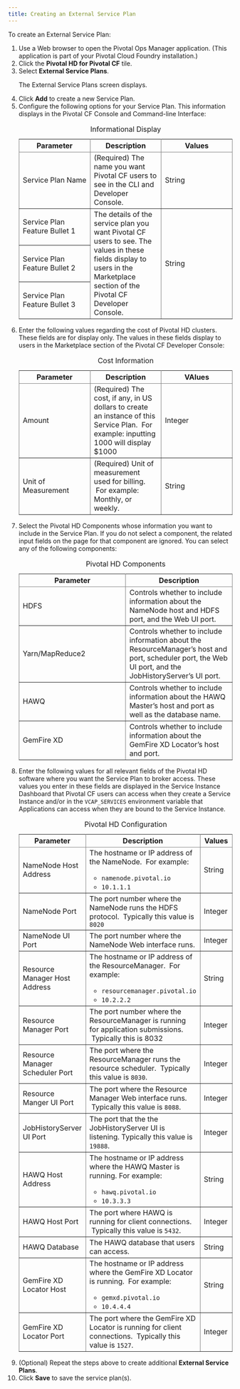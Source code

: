 ```yaml
---
title: Creating an External Service Plan
---
```


To create an External Service Plan:

<ol>
            <li>Use a Web browser to open the Pivotal Ops Manager application. (This application is part of your Pivotal Cloud Foundry installation.) </li>
            <li>Click the <strong>Pivotal HD for Pivotal CF</strong> tile. </li>
            <li>Select <strong>External Service Plans</strong>. <p>The External Service Plans screen displays.</p></li>
            <li>Click <strong>Add</strong> to create a new Service Plan. </li>
            <li>Configure the following options for your Service Plan. This information displays in the Pivotal CF Console and Command-line Interface:<table rules="all"
                    frame="void">
                    <caption>Informational Display</caption>
                    <col
                        width="33%" />
                    <col
                        width="33%" />
                    <col
                        width="33%" />
                    <thead>
                        <tr>
                            <th>Parameter</th>
                            <th>Description</th>
                            <th>Values</th>
                        </tr>
                    </thead>
                    <tbody>
                        <tr>
                            <td>Service Plan Name</td>
                            <td>(Required) The name you want Pivotal CF users to see in the CLI and Developer Console. </td>
                            <td>String</td>
                        </tr>
                        <tr>
                            <td>Service Plan Feature Bullet 1 </td>
                            <td
                                rowspan="3"> The details of the service plan you want Pivotal CF users to see. The values in these fields display to users in the Marketplace section of the Pivotal CF Developer Console. </td>
                            <td
                                rowspan="3">String</td>
                        </tr>
                        <tr>
                            <td>Service Plan Feature Bullet 2</td>
                        </tr>
                        <tr>
                            <td>Service Plan Feature Bullet 3</td>
                        </tr>
                    </tbody>
                </table></li>
            <li> Enter the following values regarding the cost of Pivotal HD clusters. These fields are for display only. The values in these fields display to users in the Marketplace section of the Pivotal CF Developer Console:<table rules="all"
                    frame="void">
                    <caption>Cost Information</caption>
                    <col
                        width="33%" />
                    <col
                        width="33%" />
                    <col
                        width="33%" />
                    <thead>
                        <tr>
                            <th>Parameter</th>
                            <th>Description</th>
                            <th>VAlues</th>
                        </tr>
                    </thead>
                    <tbody>
                        <tr>
                            <td>Amount</td>
                            <td> (Required) The cost, if any, in US dollars to create an instance of this Service Plan.  For example: inputting 1000 will display $1000 </td>
                            <td>Integer</td>
                        </tr>
                        <tr>
                            <td>Unit of Measurement</td>
                            <td> (Required) Unit of measurement used for billing.  For example: Monthly, or weekly. </td>
                            <td>String</td>
                        </tr>
                    </tbody>
                </table></li>
            <li>Select the Pivotal HD Components whose information you want to include in the Service Plan. If you do not select a component, the related input fields on the page for that component are ignored. You can select any of the following components: <table rules="all"
                    frame="void">
                    <caption>Pivotal HD Components</caption>
                    <col
                        width="50%" />
                    <col
                        width="50%" />
                    <thead>
                        <tr>
                            <th>Parameter</th>
                            <th>Description</th>
                        </tr>
                    </thead>
                    <tbody>
                        <tr>
                            <td>HDFS</td>
                            <td> Controls whether to include information about the NameNode host and HDFS port, and the Web UI port. </td>
                        </tr>
                        <tr>
                            <td> Yarn/MapReduce2 </td>
                            <td> Controls whether to include information about the ResourceManager’s host and port, scheduler port, the Web UI port, and the JobHistoryServer’s UI port. </td>
                        </tr>
                        <tr>
                            <td>HAWQ</td>
                            <td> Controls whether to include information about the HAWQ Master’s host and port as well as the database name. </td>
                        </tr>
                        <tr>
                            <td>GemFire XD</td>
                            <td> Controls whether to include information about the GemFire XD Locator’s host and port. </td>
                        </tr>
                    </tbody>
                </table></li>
            <li> Enter the following values for all relevant fields of the Pivotal HD software where you want the Service Plan to broker access. These values you enter in these fields are displayed in the Service Instance Dashboard that Pivotal CF users can access when they create a Service Instance and/or in the <code>VCAP_SERVICES</code> environment variable that Applications can access when they are bound to the Service Instance. <table rules="all"
                    frame="void"
                    width="540">
                    <caption>Pivotal HD Configuration</caption>
                    <col
                        width="33%" />
                    <col
                        width="33%" />
                    <col
                        width="33%" />
                    <thead>
                        <tr>
                            <th>Parameter</th>
                            <th>Description</th>
                            <th>Values</th>
                        </tr>
                    </thead>
                    <tbody>
                        <tr>
                            <td> NameNode Host Address </td>
                            <td>The hostname or IP address of the NameNode.  For example:<ul>
                                    <li><code>namenode.pivotal.io</code></li>
                                    <li><code>10.1.1.1</code></li>
                                </ul>
                            </td>
                            <td>String</td>
                        </tr>
                        <tr>
                            <td> NameNode Port </td>
                            <td>The port number where the NameNode runs the HDFS protocol.  Typically this value is <code>8020</code>
                            </td>
                            <td>Integer</td>
                        </tr>
                        <tr>
                            <td>NameNode UI Port</td>
                            <td> The port number where the NameNode Web interface runs. </td>
                            <td>Integer</td>
                        </tr>
                        <tr>
                            <td>Resource Manager Host Address</td>
                            <td> The hostname or IP address of the ResourceManager.  For example:<ul>
                                    <li><code>resourcemanager.pivotal.io</code></li>
                                    <li><code>10.2.2.2</code></li>
                                </ul>
                            </td>
                            <td>String</td>
                        </tr>
                        <tr>
                            <td>Resource Manager Port</td>
                            <td> The port number where the ResourceManager is running for application submissions.  Typically this is 8032 </td>
                            <td>Integer</td>
                        </tr>
                        <tr>
                            <td>Resource Manager Scheduler Port</td>
                            <td> The port where the ResourceManager runs the resource scheduler.  Typically this value is <code>8030</code>. </td>
                            <td>Integer</td>
                        </tr>
                        <tr>
                            <td>Resource Manger UI Port</td>
                            <td> The port where the Resource Manager Web interface runs.  Typically this value is <code>8088</code>. </td>
                            <td>Integer</td>
                        </tr>
                        <tr>
                            <td>JobHistoryServer UI Port</td>
                            <td>The port that the the JobHistoryServer UI is listening.  Typically this value is <code>19888</code>. </td>
                            <td>Integer</td>
                        </tr>
                        <tr>
                            <td>HAWQ Host Address</td>
                            <td> The hostname or IP address where the HAWQ Master is running. For example: <ul>
                                    <li><code>hawq.pivotal.io</code></li>
                                    <li><code>10.3.3.3</code></li>
                                </ul>
                            </td>
                            <td>String</td>
                        </tr>
                        <tr>
                            <td>HAWQ Host Port</td>
                            <td> The port where HAWQ is running for client connections.  Typically this value is <code>5432</code>. </td>
                            <td>Integer</td>
                        </tr>
                        <tr>
                            <td>HAWQ Database</td>
                            <td> The HAWQ database that users can access. </td>
                            <td>String</td>
                        </tr>
                        <tr>
                            <td>GemFire XD Locator Host</td>
                            <td> The hostname or IP address where the GemFire XD Locator is running.  For example: <ul>
                                    <li><code>gemxd.pivotal.io</code></li>
                                    <li><code>10.4.4.4</code></li>
                                </ul></td>
                            <td>String</td>
                        </tr>
                        <tr>
                            <td>GemFire XD Locator Port</td>
                            <td> The port where the GemFire XD Locator is running for client connections.  Typically this value is <code>1527</code>. </td>
                            <td>Integer</td>
                        </tr>
                    </tbody>
                </table></li>
            <li>(Optional) Repeat the steps above to create additional <strong>External Service Plans</strong>.</li>
            <li>Click <strong>Save</strong> to save the service plan(s).</li>
        </ol>
